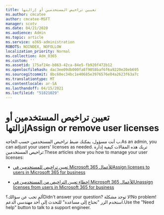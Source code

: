 ```yaml
---
title: تعيين تراخيص المستخدمين أو إزالتها
ms.author: cmcatee
author: cmcatee-MSFT
manager: scotv
ms.date: 04/21/2020
ms.audience: Admin
ms.topic: article
ms.service: o365-administration
ROBOTS: NOINDEX, NOFOLLOW
localization_priority: Normal
ms.collection: Adm_O365
ms.custom: ''
ms.assetid: 175af24e-b863-42ca-84e5-fb920f472b12
ms.openlocfilehash: dac3ee09db000fa8f9058baf6f6a9220e20eb695
ms.sourcegitcommit: 8bc60ec34bc1e40685e3976576e04a2623f63a7c
ms.translationtype: MT
ms.contentlocale: ar-SA
ms.lasthandoff: 04/15/2021
ms.locfileid: "51821029"
---
```

# <a name="assign-or-remove-user-licenses"></a><span data-ttu-id="ed2cc-102">تعيين تراخيص المستخدمين أو إزالتها</span><span class="sxs-lookup"><span data-stu-id="ed2cc-102">Assign or remove user licenses</span></span>

<span data-ttu-id="ed2cc-103">ب أنت مسؤول، يمكنك ضبط تراخيص المستخدمين حسب الحاجة.</span><span class="sxs-lookup"><span data-stu-id="ed2cc-103">As an admin, you can adjust your users' licenses as needed.</span></span> <span data-ttu-id="ed2cc-104">تريك هذه المقالات كيفية إدارة تراخيص المستخدمين:</span><span class="sxs-lookup"><span data-stu-id="ed2cc-104">These articles show you how to manage your user licenses:</span></span>
  
- [<span data-ttu-id="ed2cc-105">تعيين تراخيص للمستخدمين في Microsoft 365 للأعمال</span><span class="sxs-lookup"><span data-stu-id="ed2cc-105">Assign licenses to users in Microsoft 365 for business</span></span>](https://docs.microsoft.com/azure/active-directory/fundamentals/license-users-groups?context=azure/active-directory/users-groups-roles/context/ugr-context)

- [<span data-ttu-id="ed2cc-106">اخطاء تعيين التراخيص من المستخدمين في Microsoft 365 للأعمال</span><span class="sxs-lookup"><span data-stu-id="ed2cc-106">Unassign licenses from users in Microsoft 365 for business</span></span>](https://docs.microsoft.com/azure/active-directory/fundamentals/license-users-groups?context=azure/active-directory/users-groups-roles/context/ugr-context#remove-a-license)

<span data-ttu-id="ed2cc-107">ألم تجب عن سؤالك؟</span><span class="sxs-lookup"><span data-stu-id="ed2cc-107">Didn't answer your question?</span></span> <span data-ttu-id="ed2cc-108">لا توجد مشكلة!</span><span class="sxs-lookup"><span data-stu-id="ed2cc-108">No problem!</span></span> <span data-ttu-id="ed2cc-109">استخدم الزر "تحتاج إلى مساعدة" للتحدث إلى أحد مهندسي الدعم.</span><span class="sxs-lookup"><span data-stu-id="ed2cc-109">Use the "Need help" button to talk to a support engineer.</span></span>